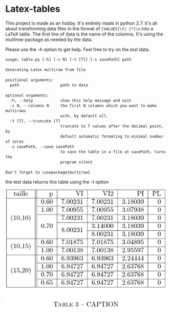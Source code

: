 # Latex-tables
 This project is made as an hobby. It's entirely made in python 2.7.
 It's all about transforming data files in the format of
 `[VALUES[\t| ]*]\n`
 into a LaTeX table. The first line of data is the name of the columns. It's using the *multirow* package as needed by the data.

 Please use the *-h* option to get help. Feel free to try on the *test* data.

    usage: table.py [-h] [-c N] [-t [T]] [-s savePath] path

    Generating Latex multirow from file

    positional arguments:
      path                  path to data

    optional arguments:
      -h, --help            show this help message and exit
      -c N, --columns N     the first N columns which you want to make multirows
                            with, by default all.
      -t [T], --truncate [T]
                            truncate to T values after the decimal point, by
                            default automatic formating to minimal number of zeros
      -s savePath, --save savePath
                            to save the table in a file at savePath, turns the
                            program silent

    Don't forget to \usepackage{multirow}

the test data returns this table using the *-t* option

![Image of Yaktocat](latex.png)
